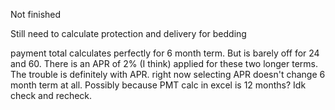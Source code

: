 Not finished

Still need to calculate protection and delivery for bedding

payment total calculates perfectly for 6 month term. But is barely off for 24 and 60. There is an APR of 2% (I think) applied for these two longer terms. The trouble is definitely with APR. right now selecting APR doesn't change 6 month term at all. Possibly because PMT calc in excel is 12 months? Idk check and recheck.